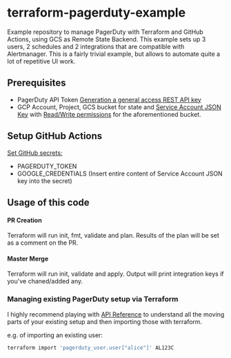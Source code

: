 # terraform-pagerduty-example
Example repository to manage PagerDuty with Terraform and GitHub Actions, using GCS as Remote State Backend. This example sets up 3 users, 2 schedules and 2 integrations that are compatible with Alertmanager. This is a fairly trivial example, but allows to automate quite a lot of repetitive UI work.

## Prerequisites
* PagerDuty API Token [Generation a general access REST API key](https://support.pagerduty.com/docs/generating-api-keys#section-generating-a-general-access-rest-api-key)
* GCP Account, Project, GCS bucket for state and [Service Account JSON Key](https://cloud.google.com/iam/docs/creating-managing-service-account-keys) with [Read/Write permissions](https://cloud.google.com/storage/docs/access-control/iam-roles) for the aforementioned bucket.

## Setup GitHub Actions
[Set GitHub secrets:](https://help.github.com/en/actions/configuring-and-managing-workflows/creating-and-storing-encrypted-secrets)
* PAGERDUTY_TOKEN
* GOOGLE_CREDENTIALS (Insert entire content of Service Account JSON key into the secret)

## Usage of this code
#### PR Creation
Terraform will run init, fmt, validate and plan. Results of the plan will be set as a comment on the PR.
#### Master Merge
Terraform will run init, validate and apply. Output will print integration keys if you've chaned/added any.

### Managing existing PagerDuty setup via Terraform
I highly recommend playing with [API Reference](https://developer.pagerduty.com/api-reference/) to understand all the moving parts of your existing setup and then importing those with terraform.

e.g. of importing an existing user:
```bash
terraform import 'pagerduty_user.user["alice"]' AL123C
```
